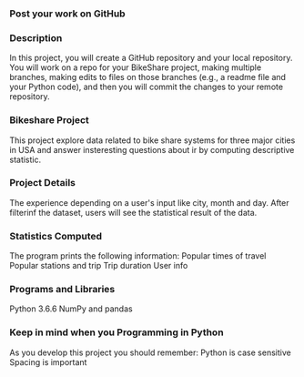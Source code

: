 
### Post your work on GitHub


### Description
In this project, you will create a GitHub repository and your local repository. You will work on a repo for your BikeShare project, making multiple branches, making edits to files on those branches (e.g., a readme file and your Python code), and then you will commit the changes to your remote repository.

### Bikeshare Project
This project explore data related to bike share systems for three major cities in USA and answer insteresting questions about ir by computing descriptive statistic.
### Project Details
The experience depending on a user's input like city, month and day. After filterinf the dataset, users will see the statistical result of the data.

### Statistics Computed
The program prints the following information:
Popular times of travel
Popular stations and trip
Trip duration
User info

### Programs and Libraries
Python 3.6.6
NumPy and pandas

### Keep in mind when you Programming in Python
As you develop this project you should remember:
Python is case sensitive
Spacing is important



